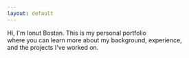 ```yaml
---
layout: default
---
```


Hi, I'm Ionut Bostan. This is my personal portfolio  
where you can learn more about my background, experience,  
and the projects I've worked on.

